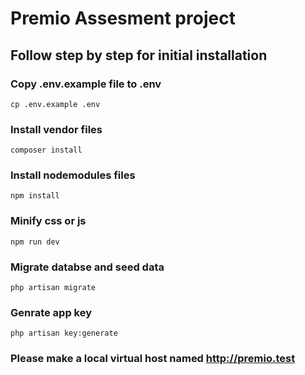 # Premio Assesment project

## Follow step by step for initial installation

### Copy .env.example file to .env

```
cp .env.example .env
```

### Install vendor files

```
composer install
```

### Install nodemodules files

```
npm install
```

### Minify css or js

```
npm run dev
```

### Migrate databse and seed data

```
php artisan migrate
```

### Genrate app key

```
php artisan key:generate
```

### Please make a local virtual host named http://premio.test
